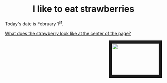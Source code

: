 <!DOCTYPE html>
<html>
<body>

<h1 align="center"> I like to eat strawberries </h1>


<p> Today's date is February 1<sup>st</sup>.</p>

</body>
</html>

<a href="subfolder1/ooh.md">What does the strawberry look like at the center of the page?</a>


<p align="right">
<img src=https://th.bing.com/th/id/OIP.3QDWuvwi6bKF3kNNNVWb3gHaEo?w=302&h=189&c=7&r=0&o=5&pid=1.7"=80" width="150" height="100" border="10"/>
</p>
